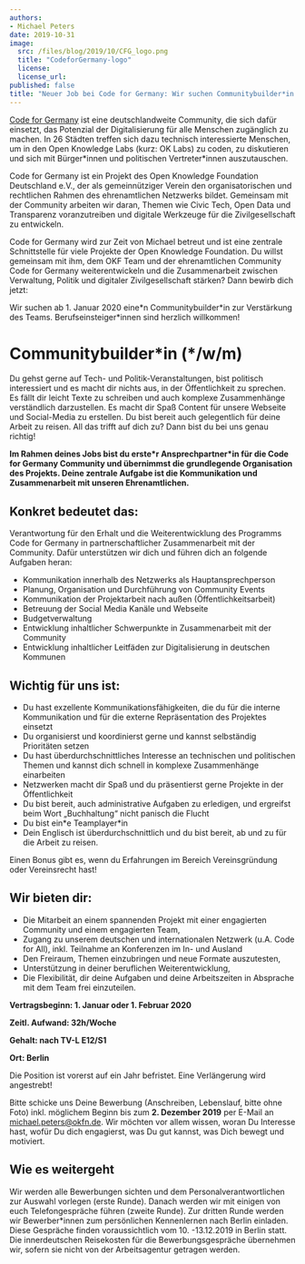 ```yaml
---
authors:
- Michael Peters
date: 2019-10-31
image:
  src: /files/blog/2019/10/CFG_logo.png
  title: "CodeforGermany-logo"
  license:
  license_url:
published: false
title: "Neuer Job bei Code for Germany: Wir suchen Communitybuilder*in! (80%, ab Januar 2020)"
---
```


[Code for Germany](https://codefor.de/) ist eine deutschlandweite Community, die sich dafür einsetzt, das Potenzial der Digitalisierung für alle Menschen zugänglich zu machen. In 26 Städten treffen sich dazu technisch interessierte Menschen, um in den Open Knowledge Labs (kurz: OK Labs) zu coden, zu diskutieren und sich mit Bürger\*innen und politischen Vertreter\*innen auszutauschen.

Code for Germany ist ein Projekt des Open Knowledge Foundation Deutschland e.V., der als gemeinnütziger Verein den organisatorischen und rechtlichen Rahmen des ehrenamtlichen Netzwerks bildet. Gemeinsam mit der Community arbeiten wir daran, Themen wie Civic Tech, Open Data und Transparenz voranzutreiben und digitale Werkzeuge für die Zivilgesellschaft zu entwickeln.

Code for Germany wird zur Zeit von Michael betreut und ist eine zentrale Schnittstelle für viele Projekte der Open Knowledge Foundation. Du willst gemeinsam mit ihm, dem OKF Team und der ehrenamtlichen Community Code for Germany weiterentwickeln und die Zusammenarbeit zwischen Verwaltung, Politik und digitaler Zivilgesellschaft stärken? Dann bewirb dich jetzt:

Wir suchen ab 1. Januar 2020 eine\*n Communitybuilder\*in zur Verstärkung des Teams. Berufseinsteiger\*innen sind herzlich willkommen!

# Communitybuilder\*in (\*/w/m)

Du gehst gerne auf Tech- und Politik-Veranstaltungen, bist politisch interessiert und es macht dir nichts aus, in der Öffentlichkeit zu sprechen. Es fällt dir leicht Texte zu schreiben und auch komplexe Zusammenhänge verständlich darzustellen. Es macht dir Spaß Content für unsere Webseite und Social-Media zu erstellen. Du bist bereit auch gelegentlich für deine Arbeit zu reisen. All das trifft auf dich zu? Dann bist du bei uns genau richtig!

**Im Rahmen deines Jobs bist du erste*r Ansprechpartner\*in für die Code for Germany Community und übernimmst die grundlegende Organisation des Projekts. Deine zentrale Aufgabe ist die Kommunikation und Zusammenarbeit mit unseren Ehrenamtlichen.**

## Konkret bedeutet das:

Verantwortung für den Erhalt und die Weiterentwicklung des Programms Code for Germany in partnerschaftlicher Zusammenarbeit mit der Community. Dafür unterstützen wir dich und führen dich an folgende Aufgaben heran:

* Kommunikation innerhalb des Netzwerks als Hauptansprechperson
* Planung, Organisation und Durchführung von Community Events
* Kommunikation der Projektarbeit nach außen (Öffentlichkeitsarbeit)
* Betreuung der Social Media Kanäle und Webseite
* Budgetverwaltung
* Entwicklung inhaltlicher Schwerpunkte in Zusammenarbeit mit der Community
* Entwicklung inhaltlicher Leitfäden zur Digitalisierung in deutschen Kommunen

## Wichtig für uns ist:

* Du hast exzellente Kommunikationsfähigkeiten, die du für die interne Kommunikation und für die externe Repräsentation des Projektes einsetzt
* Du organisierst und koordinierst gerne und kannst selbständig Prioritäten setzen
* Du hast überdurchschnittliches Interesse an technischen und politischen Themen und kannst dich schnell in komplexe Zusammenhänge einarbeiten
* Netzwerken macht dir Spaß und du präsentierst gerne Projekte in der Öffentlichkeit
* Du bist bereit, auch administrative Aufgaben zu erledigen, und ergreifst beim Wort „Buchhaltung“ nicht panisch die Flucht
* Du bist ein\*e Teamplayer\*in
* Dein Englisch ist überdurchschnittlich und du bist bereit, ab und zu für die Arbeit zu reisen.

Einen Bonus gibt es, wenn du Erfahrungen im Bereich Vereinsgründung oder Vereinsrecht hast!

## Wir bieten dir:

* Die Mitarbeit an einem spannenden Projekt mit einer engagierten Community und einem engagierten Team,
* Zugang zu unserem deutschen und internationalen Netzwerk (u.A. Code for All), inkl. Teilnahme an Konferenzen im In- und Ausland
* Den Freiraum, Themen einzubringen und neue Formate auszutesten,
* Unterstützung in deiner beruflichen Weiterentwicklung,
* Die Flexibilität, dir deine Aufgaben und deine Arbeitszeiten in Absprache mit dem Team frei einzuteilen.

**Vertragsbeginn: 1. Januar oder 1. Februar 2020**

**Zeitl. Aufwand: 32h/Woche**

**Gehalt: nach TV-L E12/S1**

**Ort: Berlin**

Die Position ist vorerst auf ein Jahr befristet. Eine Verlängerung wird angestrebt!

Bitte schicke uns Deine Bewerbung (Anschreiben, Lebenslauf, bitte ohne Foto) inkl. möglichem Beginn bis zum **2. Dezember 2019** per E-Mail an michael.peters@okfn.de. Wir möchten vor allem wissen, woran Du Interesse hast, wofür Du dich engagierst, was Du gut kannst, was Dich bewegt und motiviert.

## Wie es weitergeht

Wir werden alle Bewerbungen sichten und dem Personalverantwortlichen zur Auswahl vorlegen (erste Runde). Danach werden wir mit einigen von euch Telefongespräche führen (zweite Runde). Zur dritten Runde werden wir Bewerber\*innen zum persönlichen Kennenlernen nach Berlin einladen. Diese Gespräche finden voraussichtlich vom 10. -13.12.2019 in Berlin statt. Die innerdeutschen Reisekosten für die Bewerbungsgespräche übernehmen wir, sofern sie nicht von der Arbeitsagentur getragen werden.
